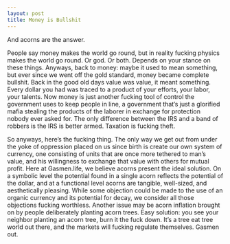 ```yaml
---
layout: post
title: Money is Bullshit
---
```



<div class="message">
  And acorns are the answer.
</div>

People say money makes the world go round, but in reality fucking physics makes the world go round.  Or god.  Or both.  Depends on your stance on these things.  Anyways, back to money: maybe it used to mean something, but ever since we went off the gold standard, money became complete bullshit.  Back in the good old days value was value, it meant something.  Every dollar you had was traced to a product of your efforts, your labor, your talents.  Now money is just another fucking tool of control the government uses to keep people in line, a government that’s just a glorified mafia stealing the products of the laborer in exchange for protection nobody ever asked for.  The only difference between the IRS and a band of robbers is the IRS is better armed.  Taxation is fucking theft.

So anyways, here’s the fucking thing.  The only way we get out from under the yoke of oppression placed on us since birth is create our own system of currency, one consisting of units that are once more tethered to man’s value, and his willingness to exchange that value with others for mutual profit.  Here at Gasmen.life, we believe acorns present the ideal solution.  On a symbolic level the potential found in a single acorn reflects the potential of the dollar, and at a functional level acorns are tangible, well-sized, and aesthetically pleasing.  While some objection could be made to the use of an organic currency and its potential for decay, we consider all those objections fucking worthless.  Another issue may be acorn inflation brought on by people deliberately planting acorn trees.  Easy solution: you see your neighbor planting an acorn tree, burn it the fuck down.  It’s a tree eat tree world out there, and the markets will fucking regulate themselves.  Gasmen out. 
